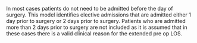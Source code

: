 In most cases patients do not need to be admitted before the day of surgery. This model identifies elective admissions that are admitted either 1 day prior to surgery or 2 days prior to surgery. Patients who are admitted more than 2 days prior to surgery are not included as it is assumed that in these cases there is a valid clinical reason for the extended pre op LOS.